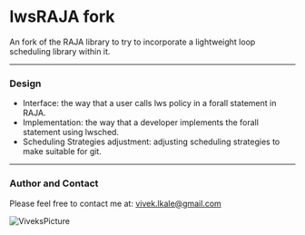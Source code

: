 
# lwsRAJA fork 

An fork of the RAJA library to try to incorporate a lightweight loop scheduling library within it.

---

### Design

- Interface: the way that a user calls lws policy in a forall statement in RAJA.
- Implementation: the way that a developer implements the forall statement using lwsched.
- Scheduling Strategies adjustment: adjusting scheduling strategies to make suitable for git.

---

### Author and Contact

Please feel free to contact me at: vivek.lkale@gmail.com

![ViveksPicture](https://sites.google.com/site/vivek112/home/headshot)
